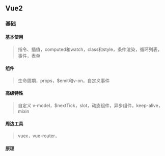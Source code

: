 ## Vue2

### 基础

#### 基本使用

> 指令、插值，computed和watch，class和style，条件渲染，循环列表，事件，表单

#### 组件

> 生命周期，props，$emit和v-on，自定义事件

#### 高级特性

> 自定义 v-model，$nextTick，slot，动态组件，异步组件，keep-alive，mixin

#### 周边工具

> vuex，vue-router，

#### 原理